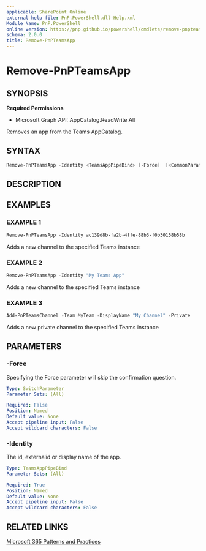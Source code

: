 ```yaml
---
applicable: SharePoint Online
external help file: PnP.PowerShell.dll-Help.xml
Module Name: PnP.PowerShell
online version: https://pnp.github.io/powershell/cmdlets/remove-pnpteamsapp
schema: 2.0.0
title: Remove-PnPTeamsApp
---
```


# Remove-PnPTeamsApp

## SYNOPSIS

**Required Permissions**

  * Microsoft Graph API: AppCatalog.ReadWrite.All

Removes an app from the Teams AppCatalog.

## SYNTAX

```powershell
Remove-PnPTeamsApp -Identity <TeamsAppPipeBind> [-Force]  [<CommonParameters>]
```

## DESCRIPTION

## EXAMPLES

### EXAMPLE 1
```powershell
Remove-PnPTeamsApp -Identity ac139d8b-fa2b-4ffe-88b3-f0b30158b58b
```

Adds a new channel to the specified Teams instance

### EXAMPLE 2
```powershell
Remove-PnPTeamsApp -Identity "My Teams App"
```

Adds a new channel to the specified Teams instance

### EXAMPLE 3
```powershell
Add-PnPTeamsChannel -Team MyTeam -DisplayName "My Channel" -Private
```

Adds a new private channel to the specified Teams instance

## PARAMETERS

### -Force
Specifying the Force parameter will skip the confirmation question.

```yaml
Type: SwitchParameter
Parameter Sets: (All)

Required: False
Position: Named
Default value: None
Accept pipeline input: False
Accept wildcard characters: False
```

### -Identity
The id, externalid or display name of the app.

```yaml
Type: TeamsAppPipeBind
Parameter Sets: (All)

Required: True
Position: Named
Default value: None
Accept pipeline input: False
Accept wildcard characters: False
```

## RELATED LINKS

[Microsoft 365 Patterns and Practices](https://aka.ms/m365pnp)
